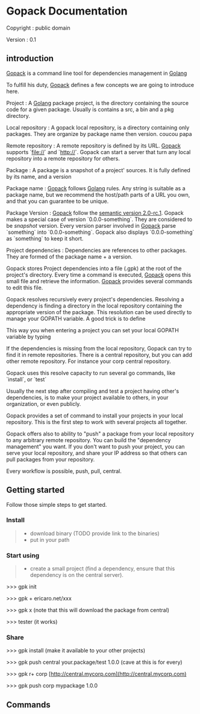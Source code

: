 Gopack Documentation
====================

Copyright
:   public domain

Version
:   0.1

introduction
------------

[Gopack](http://gpk.ericaro.net) is a command line tool for dependencies
management in [Golang](http://golang.org)

To fulfill his duty, [Gopack](http://gpk.ericaro.net) defines a few
concepts we are going to introduce here.

Project
:   A [Golang](http://golang.org) package project, is the directory
    containing the source code for a given package. Usually is contains
    a src, a bin and a pkg directory.

Local repository
:   A gopack local repository, is a directory containing only packages.
    They are organize by package name then version. coucou papa

Remote repository
:   A remote repository is defined by its URL.
    [Gopack](http://gpk.ericaro.net) supports \`[file://](file://)\` and
    \`[http://](http://)\`. Gopack can start a server that turn any
    local repository into a remote repository for others.

Package
:   A package is a snapshot of a project' sources. It is fully defined
    by its name, and a version

Package name
:   [Gopack](http://gpk.ericaro.net) follows [Golang](http://golang.org)
    rules. Any string is suitable as a package name, but we recommend
    the host/path parts of a URL you own, and that you can guarantee to
    be unique.

Package Version
:   [Gopack](http://gpk.ericaro.net) follow the [semantic version
    2.0-rc.1](Semver_). Gopack makes a special case of version
    \`0.0.0-something\`. They are considered to be *snapshot* version.
    Every version parser involved in [Gopack](http://gpk.ericaro.net)
    parse \`something\` into \`0.0.0-something\`. Gopack also displays
    \`0.0.0-something\` as \`something\` to keep it short.

Project dependencies
:   Dependencies are references to other packages. They are formed of
    the package name + a version.

Gopack stores Project dependencies into a file (.gpk) at the root of the
project's directory. Every time a command is executed,
[Gopack](http://gpk.ericaro.net) opens this small file and retrieve the
information. [Gopack](http://gpk.ericaro.net) provides several commands
to edit this file.

Gopack resolves recursively every project's dependencies. Resolving a
dependency is finding a directory in the local repository containing the
appropriate version of the package. This resolution can be used directly
to manage your GOPATH variable. A good trick is to define

This way you when entering a project you can set your local GOPATH
variable by typing

If the dependencies is missing from the local repository, Gopack can try
to find it in remote repositories. There is a central repository, but
you can add other remote repository. For instance your corp central
repository.

Gopack uses this resolve capacity to run several go commands, like
\`install\`, or \`test\`

Usually the next step after compiling and test a project having other's
dependencies, is to make your project available to others, in your
organization, or even publicly.

Gopack provides a set of command to install your projects in your local
repository. This is the first step to work with several projects all
together.

Gopack offers also to ability to "push" a package from your local
repository to any arbitrary remote repository. You can build the
"dependency management" you want. If you don't want to push your
project, you can serve your local repository, and share your IP address
so that others can pull packages from your repository.

Every workflow is possible, push, pull, central.

Getting started
---------------

Follow those simple steps to get started.

### Install

> -   download binary (TODO provide link to the binaries)
> -   put in your path

### Start using

> -   create a small project (find a dependency, ensure that this
>     dependency is on the central server).

\>\>\> gpk init

\>\>\> gpk + ericaro.net/xxx

\>\>\> gpk x (note that this will download the package from central)

\>\>\> tester (it works)

### Share

\>\>\> gpk install (make it available to your other projects)

\>\>\> gpk push central your.package/test 1.0.0 (cave at this is for
every)

\>\>\> gpk r+ corp
[http://central.mycorp.com](http://central.mycorp.com)

\>\>\> gpk push corp mypackage 1.0.0

Commands
--------
